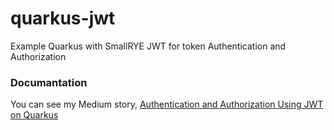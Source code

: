 # quarkus-jwt
Example Quarkus with SmallRYE JWT for token Authentication and Authorization

### Documantation
You can see my Medium story, [Authentication and Authorization Using JWT on Quarkus](https://medium.com/@ard333/authentication-and-authorization-using-jwt-on-quarkus-aca1f844996a)
